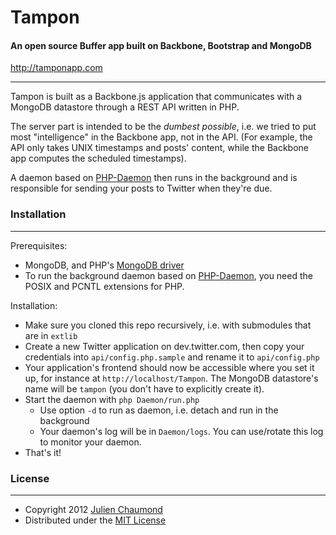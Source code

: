 # Tampon

#### An open source Buffer app built on Backbone, Bootstrap and MongoDB

http://tamponapp.com

---

Tampon is built as a Backbone.js application that communicates with a MongoDB datastore through a REST API written in PHP. 

The server part is intended to be the *dumbest possible*, i.e. we tried to put most "intelligence" in the Backbone app, not in the API. (For example, the API only takes UNIX timestamps and posts' content, while the Backbone app computes the scheduled timestamps).

A daemon based on [PHP-Daemon](https://github.com/shaneharter/PHP-Daemon) then runs in the background and is responsible for sending your posts to Twitter when they're due.


### Installation
---

Prerequisites:

* MongoDB, and PHP's [MongoDB driver](http://www.mongodb.org/display/DOCS/PHP+Language+Center)
* To run the background daemon based on [PHP-Daemon](https://github.com/shaneharter/PHP-Daemon), you need the POSIX and PCNTL extensions for PHP.

Installation:

* Make sure you cloned this repo recursively, i.e. with submodules that are in `extlib`
* Create a new Twitter application on dev.twitter.com, then copy your credentials into `api/config.php.sample` and rename it to `api/config.php`
* Your application's frontend should now be accessible where you set it up, for instance at `http://localhost/Tampon`. The MongoDB datastore's name will be `tampon` (you don't have to explicitly create it).
* Start the daemon with `php Daemon/run.php` 
  * Use option `-d` to run as daemon, i.e. detach and run in the background
  * Your daemon's log will be in `Daemon/logs`. You can use/rotate this log to monitor your daemon.
* That's it!


### License
---
* Copyright 2012 [Julien Chaumond](http://julien-c.fr)
* Distributed under the [MIT License](http://creativecommons.org/licenses/MIT/)